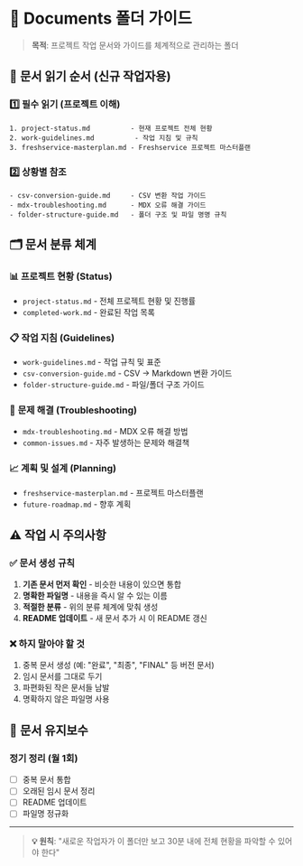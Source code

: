 # 📁 Documents 폴더 가이드

> **목적**: 프로젝트 작업 문서와 가이드를 체계적으로 관리하는 폴더

## 📖 문서 읽기 순서 (신규 작업자용)

### 1️⃣ 필수 읽기 (프로젝트 이해)
```
1. project-status.md          - 현재 프로젝트 전체 현황
2. work-guidelines.md          - 작업 지침 및 규칙  
3. freshservice-masterplan.md - Freshservice 프로젝트 마스터플랜
```

### 2️⃣ 상황별 참조
```
- csv-conversion-guide.md     - CSV 변환 작업 가이드
- mdx-troubleshooting.md      - MDX 오류 해결 가이드
- folder-structure-guide.md   - 폴더 구조 및 파일 명명 규칙
```

## 🗂️ 문서 분류 체계

### 📊 **프로젝트 현황** (Status)
- `project-status.md` - 전체 프로젝트 현황 및 진행률
- `completed-work.md` - 완료된 작업 목록

### 📋 **작업 지침** (Guidelines)  
- `work-guidelines.md` - 작업 규칙 및 표준
- `csv-conversion-guide.md` - CSV → Markdown 변환 가이드
- `folder-structure-guide.md` - 파일/폴더 구조 가이드

### 🚨 **문제 해결** (Troubleshooting)
- `mdx-troubleshooting.md` - MDX 오류 해결 방법
- `common-issues.md` - 자주 발생하는 문제와 해결책

### 📈 **계획 및 설계** (Planning)
- `freshservice-masterplan.md` - 프로젝트 마스터플랜
- `future-roadmap.md` - 향후 계획

## ⚠️ 작업 시 주의사항

### ✅ **문서 생성 규칙**
1. **기존 문서 먼저 확인** - 비슷한 내용이 있으면 통합
2. **명확한 파일명** - 내용을 즉시 알 수 있는 이름
3. **적절한 분류** - 위의 분류 체계에 맞춰 생성
4. **README 업데이트** - 새 문서 추가 시 이 README 갱신

### ❌ **하지 말아야 할 것**
1. 중복 문서 생성 (예: "완료", "최종", "FINAL" 등 버전 문서)
2. 임시 문서를 그대로 두기
3. 파편화된 작은 문서들 남발
4. 명확하지 않은 파일명 사용

## 🔄 문서 유지보수

### 정기 정리 (월 1회)
- [ ] 중복 문서 통합
- [ ] 오래된 임시 문서 정리  
- [ ] README 업데이트
- [ ] 파일명 정규화

---

> **💡 원칙**: "새로운 작업자가 이 폴더만 보고 30분 내에 전체 현황을 파악할 수 있어야 한다"
